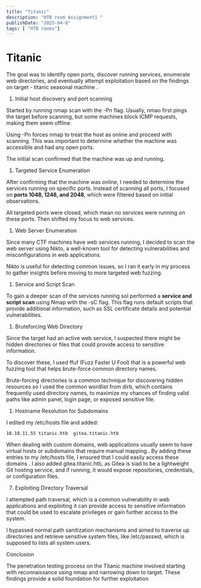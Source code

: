 ```yaml
---
title: "Titanic"
description: "HTB room Assignment1 "
publishDate: "2025-04-8"
tags: [ "HTB rooms"]
---
```

# Titanic

The goal was to identify open ports, discover running services, enumerate web directories, and eventually attempt exploitation based on the findings on target - titanic seasonal machine .

1. Initial host discovery and port scanning 

Started by running nmap scan with the -Pn flag. Usually, nmao first pings the target  before scanning, but some machines block ICMP requests, making them seem offline. 

Using -Pn forces nmap to treat the host as online and proceed with scanning. This was important to determine whether the machine was accessible and had any open ports.



The initial scan confirmed that the machine was up and running. 

1. Targeted Service Enumeration

After confirming  that the machine was online, I needed to determine the services running on specific ports. Instead of scanning all  ports, I focused on **ports 1048, 1248, and 2048**, which were filtered based on initial observations.

All targeted ports were closed, which mean no services were running on these ports. Then shifted my focus to web services.

1. Web Server Enumeration

Since many CTF machines have web services running, I decided to scan the web server using Nikto, a well-known tool for detecting vulnerabilities and misconfigurations in web applications.

Nikto is  useful for detecting common issues, so I ran it early in my process to gather insights before moving to more targeted web fuzzing.



1. Service and Script Scan

To gain a deeper scan of the services running soI performed a **service and script scan** using Nmap with the -sC flag. This flag runs default scripts that provide additional information, such as SSL certificate details and potential vulnerabilities.


1. Bruteforcing Web Directory

 Since the target had an active web service, I suspected there might be hidden directories or files that could provide access to sensitive information.

To discover these, I used ffuf  (Fuzz Faster U Fool) that is a powerful web fuzzing tool that helps brute-force common directory names.

Brute-forcing directories is a common technique for discovering hidden resources so I used the common wordlist from dirb, which contains frequently used directory names, to maximize my chances of finding valid paths like admin panel, login page, or exposed sensitive file.



1. Hostname Resolution for Subdomains

I edited my /etc/hosts file and added:

`10.10.11.55 titanic.htb  gitea.titanic.htb`


When dealing with custom domains, web applications usually seem to have virtual hosts or subdomains that require manual mapping.. By adding these entries to my /etc/hosts file, I ensured that I could easily access these domains .
I also added gitea.titanic.htb, as Gitea is siad to be a lightweight Git hosting service, and if running, it would expose repositories, credentials, or configuration files.

7. Exploiting Directory Traversal

 I attempted path traversal, which is a common vulnerability in web applications and  exploiting it can provide access to sensitive information that could be used to escalate privileges or gain further access to the system. 

I bypassed normal path sanitization mechanisms and aimed to traverse up directories and retrieve sensitive system files, like /etc/passwd, which is supposed to lists all system users.



Conclusion 

The penetration testing process on the Titanic machine involved starting with  reconnaissance using nmap and narrowing down to target.  These findings provide a solid foundation for further exploitation